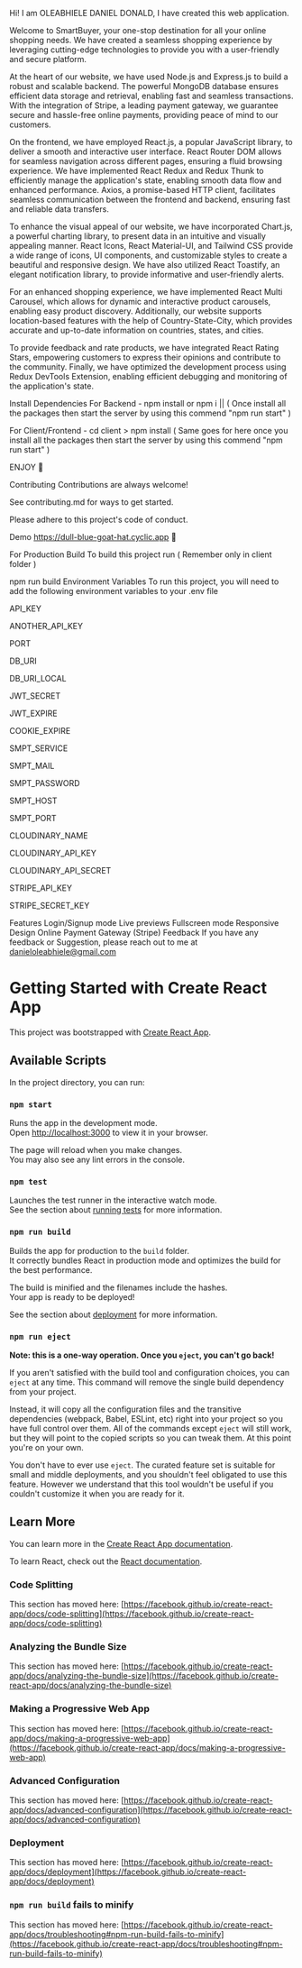 Hi! I am OLEABHIELE DANIEL DONALD, I have created this web application.

Welcome to SmartBuyer, your one-stop destination for all your online shopping needs. We have created a seamless shopping experience by leveraging cutting-edge technologies to provide you with a user-friendly and secure platform.

At the heart of our website, we have used Node.js and Express.js to build a robust and scalable backend. The powerful MongoDB database ensures efficient data storage and retrieval, enabling fast and seamless transactions. With the integration of Stripe, a leading payment gateway, we guarantee secure and hassle-free online payments, providing peace of mind to our customers.

On the frontend, we have employed React.js, a popular JavaScript library, to deliver a smooth and interactive user interface. React Router DOM allows for seamless navigation across different pages, ensuring a fluid browsing experience. We have implemented React Redux and Redux Thunk to efficiently manage the application's state, enabling smooth data flow and enhanced performance. Axios, a promise-based HTTP client, facilitates seamless communication between the frontend and backend, ensuring fast and reliable data transfers.

To enhance the visual appeal of our website, we have incorporated Chart.js, a powerful charting library, to present data in an intuitive and visually appealing manner. React Icons, React Material-UI, and Tailwind CSS provide a wide range of icons, UI components, and customizable styles to create a beautiful and responsive design. We have also utilized React Toastify, an elegant notification library, to provide informative and user-friendly alerts.

For an enhanced shopping experience, we have implemented React Multi Carousel, which allows for dynamic and interactive product carousels, enabling easy product discovery. Additionally, our website supports location-based features with the help of Country-State-City, which provides accurate and up-to-date information on countries, states, and cities.

To provide feedback and rate products, we have integrated React Rating Stars, empowering customers to express their opinions and contribute to the community. Finally, we have optimized the development process using Redux DevTools Extension, enabling efficient debugging and monitoring of the application's state.

Install Dependencies
For Backend - npm install or npm i || ( Once install all the packages then start the server by using this commend "npm run start" )

For Client/Frontend - cd client > npm install ( Same goes for here once you install all the packages then start the server by using this commend "npm run start" )

ENJOY 🍉

Contributing
Contributions are always welcome!

See contributing.md for ways to get started.

Please adhere to this project's code of conduct.

Demo
https://dull-blue-goat-hat.cyclic.app 🤞

For Production Build
To build this project run ( Remember only in client folder )

  npm run build
Environment Variables
To run this project, you will need to add the following environment variables to your .env file

API_KEY

ANOTHER_API_KEY

PORT 

DB_URI

DB_URI_LOCAL 

JWT_SECRET

JWT_EXPIRE 

COOKIE_EXPIRE

SMPT_SERVICE 

SMPT_MAIL

SMPT_PASSWORD

SMPT_HOST 

SMPT_PORT

CLOUDINARY_NAME 

CLOUDINARY_API_KEY

CLOUDINARY_API_SECRET 

STRIPE_API_KEY

STRIPE_SECRET_KEY

Features
Login/Signup mode
Live previews
Fullscreen mode
Responsive Design
Online Payment Gateway (Stripe)
Feedback
If you have any feedback or Suggestion, please reach out to me at danieloleabhiele@gmail.com









# Getting Started with Create React App

This project was bootstrapped with [Create React App](https://github.com/facebook/create-react-app).

## Available Scripts

In the project directory, you can run:

### `npm start`

Runs the app in the development mode.\
Open [http://localhost:3000](http://localhost:3000) to view it in your browser.

The page will reload when you make changes.\
You may also see any lint errors in the console.

### `npm test`

Launches the test runner in the interactive watch mode.\
See the section about [running tests](https://facebook.github.io/create-react-app/docs/running-tests) for more information.

### `npm run build`

Builds the app for production to the `build` folder.\
It correctly bundles React in production mode and optimizes the build for the best performance.

The build is minified and the filenames include the hashes.\
Your app is ready to be deployed!

See the section about [deployment](https://facebook.github.io/create-react-app/docs/deployment) for more information.

### `npm run eject`

**Note: this is a one-way operation. Once you `eject`, you can't go back!**

If you aren't satisfied with the build tool and configuration choices, you can `eject` at any time. This command will remove the single build dependency from your project.

Instead, it will copy all the configuration files and the transitive dependencies (webpack, Babel, ESLint, etc) right into your project so you have full control over them. All of the commands except `eject` will still work, but they will point to the copied scripts so you can tweak them. At this point you're on your own.

You don't have to ever use `eject`. The curated feature set is suitable for small and middle deployments, and you shouldn't feel obligated to use this feature. However we understand that this tool wouldn't be useful if you couldn't customize it when you are ready for it.

## Learn More

You can learn more in the [Create React App documentation](https://facebook.github.io/create-react-app/docs/getting-started).

To learn React, check out the [React documentation](https://reactjs.org/).

### Code Splitting

This section has moved here: [https://facebook.github.io/create-react-app/docs/code-splitting](https://facebook.github.io/create-react-app/docs/code-splitting)

### Analyzing the Bundle Size

This section has moved here: [https://facebook.github.io/create-react-app/docs/analyzing-the-bundle-size](https://facebook.github.io/create-react-app/docs/analyzing-the-bundle-size)

### Making a Progressive Web App

This section has moved here: [https://facebook.github.io/create-react-app/docs/making-a-progressive-web-app](https://facebook.github.io/create-react-app/docs/making-a-progressive-web-app)

### Advanced Configuration

This section has moved here: [https://facebook.github.io/create-react-app/docs/advanced-configuration](https://facebook.github.io/create-react-app/docs/advanced-configuration)

### Deployment

This section has moved here: [https://facebook.github.io/create-react-app/docs/deployment](https://facebook.github.io/create-react-app/docs/deployment)

### `npm run build` fails to minify

This section has moved here: [https://facebook.github.io/create-react-app/docs/troubleshooting#npm-run-build-fails-to-minify](https://facebook.github.io/create-react-app/docs/troubleshooting#npm-run-build-fails-to-minify)
